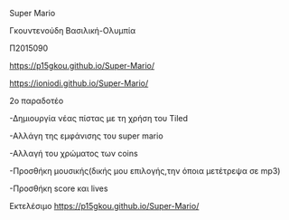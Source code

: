 Super Mario

Γκουντενούδη Βασιλική-Ολυμπία

Π2015090

 https://p15gkou.github.io/Super-Mario/
 
 https://ioniodi.github.io/Super-Mario/


2o παραδοτέο 

-Δημιουργία νέας πίστας με τη χρήση του Τiled

-Αλλάγη της εμφάνισης του super mario

-Αλλαγή τoυ χρώματος των coins

-Προσθήκη μουσικής(δικής μου επιλογής,την όποια μετέτρεψα σε mp3)

-Προσθήκη score και lives

Εκτελέσιμο https://p15gkou.github.io/Super-Mario/
